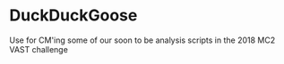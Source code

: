 # DuckDuckGoose
Use for CM'ing some of our soon to be analysis scripts in the 2018 MC2 VAST challenge
